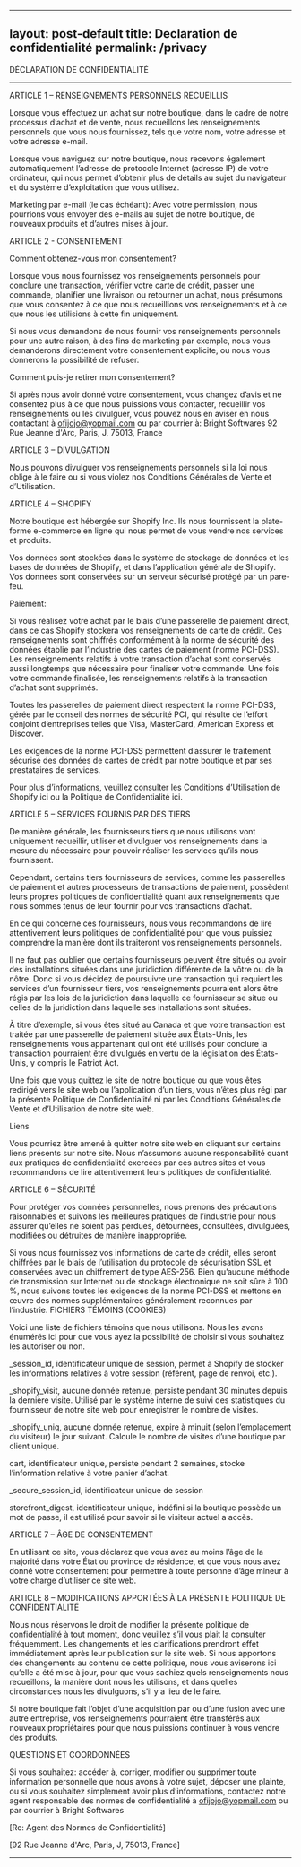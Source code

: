 ----
layout: post-default
title: Declaration de confidentialité
permalink: /privacy
----

DÉCLARATION DE CONFIDENTIALITÉ

_____

ARTICLE 1 – RENSEIGNEMENTS PERSONNELS RECUEILLIS

Lorsque vous effectuez un achat sur notre boutique, dans le cadre de notre processus d’achat et de vente, nous recueillons les renseignements personnels que vous nous fournissez, tels que votre nom, votre adresse et votre adresse e-mail.

Lorsque vous naviguez sur notre boutique, nous recevons également automatiquement l’adresse de protocole Internet (adresse IP) de votre ordinateur, qui nous permet d’obtenir plus de détails au sujet du navigateur et du système d’exploitation que vous utilisez.

Marketing par e-mail (le cas échéant): Avec votre permission, nous pourrions vous envoyer des e-mails au sujet de notre boutique, de nouveaux produits et d’autres mises à jour.


ARTICLE 2 - CONSENTEMENT

Comment obtenez-vous mon consentement?

Lorsque vous nous fournissez vos renseignements personnels pour conclure une transaction, vérifier votre carte de crédit, passer une commande, planifier une livraison ou retourner un achat, nous présumons que vous consentez à ce que nous recueillions vos renseignements et à ce que nous les utilisions à cette fin uniquement.

Si nous vous demandons de nous fournir vos renseignements personnels pour une autre raison, à des fins de marketing par exemple, nous vous demanderons directement votre consentement explicite, ou nous vous donnerons la possibilité de refuser.


Comment puis-je retirer mon consentement?

Si après nous avoir donné votre consentement, vous changez d’avis et ne consentez plus à ce que nous puissions vous contacter, recueillir vos renseignements ou les divulguer, vous pouvez nous en aviser en nous contactant à ofijojo@yopmail.com ou par courrier à: Bright Softwares 92 Rue Jeanne d'Arc, Paris, J, 75013, France


ARTICLE 3 – DIVULGATION

Nous pouvons divulguer vos renseignements personnels si la loi nous oblige à le faire ou si vous violez nos Conditions Générales de Vente et d’Utilisation.


ARTICLE 4 – SHOPIFY

Notre boutique est hébergée sur Shopify Inc. Ils nous fournissent la plate-forme e-commerce en ligne qui nous permet de vous vendre nos services et produits.

Vos données sont stockées dans le système de stockage de données et les bases de données de Shopify, et dans l’application générale de Shopify. Vos données sont conservées sur un serveur sécurisé protégé par un pare-feu.


Paiement:

Si vous réalisez votre achat par le biais d’une passerelle de paiement direct, dans ce cas Shopify stockera vos renseignements de carte de crédit. Ces renseignements sont chiffrés conformément à la norme de sécurité des données établie par l’industrie des cartes de paiement (norme PCI-DSS). Les renseignements relatifs à votre transaction d’achat sont conservés aussi longtemps que nécessaire pour finaliser votre commande. Une fois votre commande finalisée, les renseignements relatifs à la transaction d’achat sont supprimés.

Toutes les passerelles de paiement direct respectent la norme PCI-DSS, gérée par le conseil des normes de sécurité PCI, qui résulte de l’effort conjoint d’entreprises telles que Visa, MasterCard, American Express et Discover.

Les exigences de la norme PCI-DSS permettent d’assurer le traitement sécurisé des données de cartes de crédit par notre boutique et par ses prestataires de services.

Pour plus d’informations, veuillez consulter les Conditions d’Utilisation de Shopify ici ou la Politique de Confidentialité ici.


ARTICLE 5 – SERVICES FOURNIS PAR DES TIERS


De manière générale, les fournisseurs tiers que nous utilisons vont uniquement recueillir, utiliser et divulguer vos renseignements dans la mesure du nécessaire pour pouvoir réaliser les services qu’ils nous fournissent.

Cependant, certains tiers fournisseurs de services, comme les passerelles de paiement et autres processeurs de transactions de paiement, possèdent leurs propres politiques de confidentialité quant aux renseignements que nous sommes tenus de leur fournir pour vos transactions d’achat.

En ce qui concerne ces fournisseurs, nous vous recommandons de lire attentivement leurs politiques de confidentialité pour que vous puissiez comprendre la manière dont ils traiteront vos renseignements personnels.

Il ne faut pas oublier que certains fournisseurs peuvent être situés ou avoir des installations situées dans une juridiction différente de la vôtre ou de la nôtre. Donc si vous décidez de poursuivre une transaction qui requiert les services d’un fournisseur tiers, vos renseignements pourraient alors être régis par les lois de la juridiction dans laquelle ce fournisseur se situe ou celles de la juridiction dans laquelle ses installations sont situées.

À titre d’exemple, si vous êtes situé au Canada et que votre transaction est traitée par une passerelle de paiement située aux États-Unis, les renseignements vous appartenant qui ont été utilisés pour conclure la transaction pourraient être divulgués en vertu de la législation des États-Unis, y compris le Patriot Act.

Une fois que vous quittez le site de notre boutique ou que vous êtes redirigé vers le site web ou l’application d’un tiers, vous n’êtes plus régi par la présente Politique de Confidentialité ni par les Conditions Générales de Vente et d’Utilisation de notre site web.


Liens

Vous pourriez être amené à quitter notre site web en cliquant sur certains liens présents sur notre site. Nous n’assumons aucune responsabilité quant aux pratiques de confidentialité exercées par ces autres sites et vous recommandons de lire attentivement leurs politiques de confidentialité.


ARTICLE 6 – SÉCURITÉ

Pour protéger vos données personnelles, nous prenons des précautions raisonnables et suivons les meilleures pratiques de l’industrie pour nous assurer qu’elles ne soient pas perdues, détournées, consultées, divulguées, modifiées ou détruites de manière inappropriée.

Si vous nous fournissez vos informations de carte de crédit, elles seront chiffrées par le biais de l’utilisation du protocole de sécurisation SSL et conservées avec un chiffrement de type AES-256. Bien qu’aucune méthode de transmission sur Internet ou de stockage électronique ne soit sûre à 100 %, nous suivons toutes les exigences de la norme PCI-DSS et mettons en œuvre des normes supplémentaires généralement reconnues par l’industrie.
FICHIERS TÉMOINS (COOKIES)

Voici une liste de fichiers témoins que nous utilisons. Nous les avons énumérés ici pour que vous ayez la possibilité de choisir si vous souhaitez les autoriser ou non.

_session_id, identificateur unique de session, permet à Shopify de stocker les informations relatives à votre session (référent, page de renvoi, etc.).

_shopify_visit, aucune donnée retenue, persiste pendant 30 minutes depuis la dernière visite. Utilisé par le système interne de suivi des statistiques du fournisseur de notre site web pour enregistrer le nombre de visites.

_shopify_uniq, aucune donnée retenue, expire à minuit (selon l’emplacement du visiteur) le jour suivant. Calcule le nombre de visites d’une boutique par client unique.

cart, identificateur unique, persiste pendant 2 semaines, stocke l’information relative à votre panier d’achat.

_secure_session_id, identificateur unique de session

storefront_digest, identificateur unique, indéfini si la boutique possède un mot de passe, il est utilisé pour savoir si le visiteur actuel a accès.


ARTICLE 7 – ÂGE DE CONSENTEMENT

En utilisant ce site, vous déclarez que vous avez au moins l’âge de la majorité dans votre État ou province de résidence, et que vous nous avez donné votre consentement pour permettre à toute personne d’âge mineur à votre charge d’utiliser ce site web.


ARTICLE 8 – MODIFICATIONS APPORTÉES À LA PRÉSENTE POLITIQUE DE CONFIDENTIALITÉ

Nous nous réservons le droit de modifier la présente politique de confidentialité à tout moment, donc veuillez s’il vous plait la consulter fréquemment. Les changements et les clarifications prendront effet immédiatement après leur publication sur le site web. Si nous apportons des changements au contenu de cette politique, nous vous aviserons ici qu’elle a été mise à jour, pour que vous sachiez quels renseignements nous recueillons, la manière dont nous les utilisons, et dans quelles circonstances nous les divulguons, s’il y a lieu de le faire.

Si notre boutique fait l’objet d’une acquisition par ou d’une fusion avec une autre entreprise, vos renseignements pourraient être transférés aux nouveaux propriétaires pour que nous puissions continuer à vous vendre des produits.


QUESTIONS ET COORDONNÉES

Si vous souhaitez: accéder à, corriger, modifier ou supprimer toute information personnelle que nous avons à votre sujet, déposer une plainte, ou si vous souhaitez simplement avoir plus d’informations, contactez notre agent responsable des normes de confidentialité à ofijojo@yopmail.com ou par courrier à Bright Softwares

[Re: Agent des Normes de Confidentialité]

[92 Rue Jeanne d'Arc, Paris, J, 75013, France]

----
